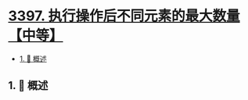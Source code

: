 # [3397. 执行操作后不同元素的最大数量【中等】](https://github.com/Tdahuyou/TNotes.leetcode/tree/main/notes/3397.%20%E6%89%A7%E8%A1%8C%E6%93%8D%E4%BD%9C%E5%90%8E%E4%B8%8D%E5%90%8C%E5%85%83%E7%B4%A0%E7%9A%84%E6%9C%80%E5%A4%A7%E6%95%B0%E9%87%8F%E3%80%90%E4%B8%AD%E7%AD%89%E3%80%91)

<!-- region:toc -->

- [1. 📝 概述](#1--概述)

<!-- endregion:toc -->

## 1. 📝 概述

